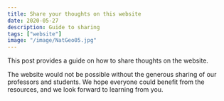 ```yaml
---
title: Share your thoughts on this website
date: 2020-05-27
description: Guide to sharing
tags: ["website"]
image: "/image/NatGeo05.jpg"
---
```


This post provides a guide on how to share thoughts on the website.

The website would not be possible without the generous sharing of our professors and students. We hope everyone could benefit from the resources, and we look forward to learning from you.